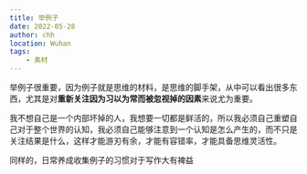 ```yaml
---
title: 举例子
date: 2022-05-28
author: chh
location: Wuhan
tags:
    - 素材
---
```


举例子很重要，因为例子就是思维的材料，是思维的脚手架，从中可以看出很多东西，尤其是对**重新关注因为习以为常而被忽视掉的因素**来说尤为重要。

我不想自己是一个内部坏掉的人，我想要一切都是鲜活的，所以我必须自己重塑自己对于整个世界的认知，我必须自己能够注意到一个认知是怎么产生的，而不只是关注结果是什么，这样才能游刃有余，才能有容错率，才能具备思维灵活性。

同样的，日常养成收集例子的习惯对于写作大有裨益
